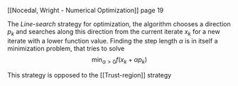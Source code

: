 [[Nocedal, Wright - Numerical Optimization]] page 19

The _Line-search_ strategy for optimization, the algorithm chooses a direction $p_k$ and searches along this direction from the current iterate $x_k$ for a new iterate with a lower function value.
Finding the step length $\alpha$ is in itself a minimization problem, that tries to solve
$$\min_{\alpha > 0}f(x_k + \alpha p_k)$$

This strategy is opposed to the [[Trust-region]] strategy